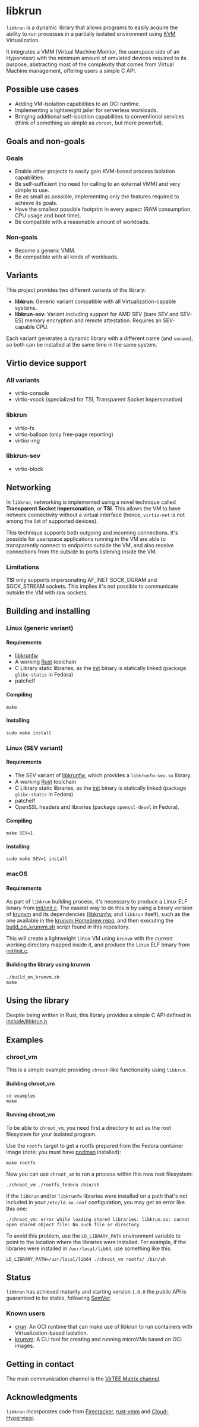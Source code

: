 # libkrun

```libkrun``` is a dynamic library that allows programs to easily acquire the ability to run processes in a partially isolated environment using [KVM](https://www.kernel.org/doc/Documentation/virtual/kvm/api.txt) Virtualization.

It integrates a VMM (Virtual Machine Monitor, the userspace side of an Hypervisor) with the minimum amount of emulated devices required to its purpose, abstracting most of the complexity that comes from Virtual Machine management, offering users a simple C API.

## Possible use cases

* Adding VM-isolation capabilities to an OCI runtime.
* Implementing a lightweight jailer for serverless workloads.
* Bringing additional self-isolation capabilities to conventional services (think of something as simple as ```chroot```, but more powerful).

## Goals and non-goals

### Goals

* Enable other projects to easily gain KVM-based process isolation capabilities.
* Be self-sufficient (no need for calling to an external VMM) and very simple to use.
* Be as small as possible, implementing only the features required to achieve its goals.
* Have the smallest possible footprint in every aspect (RAM consumption, CPU usage and boot time).
* Be compatible with a reasonable amount of workloads.

### Non-goals

* Become a generic VMM.
* Be compatible with all kinds of workloads.

## Variants

This project provides two different variants of the library:

- **libkrun**: Generic variant compatible with all Virtualization-capable systems.
- **libkrun-sev**: Variant including support for AMD SEV (bare SEV and SEV-ES) memory encryption and remote attestation. Requires an SEV-capable CPU.

Each variant generates a dynamic library with a different name (and ```soname```), so both can be installed at the same time in the same system.

## Virtio device support

### All variants

* virtio-console
* virtio-vsock (specialized for TSI, Transparent Socket Impersonation)

### libkrun

* virtio-fs
* virtio-balloon (only free-page reporting)
* virtior-rng

### libkrun-sev

* virtio-block

## Networking

In ```libkrun```, networking is implemented using a novel technique called **Transparent Socket Impersonation**, or **TSI**. This allows the VM to have network connectivity without a virtual interface (hence, ```virtio-net``` is not among the list of supported devices).

This technique supports both outgoing and incoming connections. It's possible for userspace applications running in the VM are able to transparently connect to endpoints outside the VM, and also receive connections from the outside to ports listening inside the VM.

### Limitations

**TSI** only supports impersonating AF_INET SOCK_DGRAM and SOCK_STREAM sockets. This implies it's not possible to communicate outside the VM with raw sockets.

## Building and installing

### Linux (generic variant)

#### Requirements

* [libkrunfw](https://github.com/containers/libkrunfw)
* A working [Rust](https://www.rust-lang.org/) toolchain
* C Library static libraries, as the [init](init/init.c) binary is statically linked (package ```glibc-static``` in Fedora)
* patchelf

#### Compiling

```
make
```

#### Installing

```
sudo make install
```

### Linux (SEV variant)

#### Requirements

* The SEV variant of [libkrunfw](https://github.com/containers/libkrunfw), which provides a ```libkrunfw-sev.so``` library.
* A working [Rust](https://www.rust-lang.org/) toolchain
* C Library static libraries, as the [init](init/init.c) binary is statically linked (package ```glibc-static``` in Fedora)
* patchelf
* OpenSSL headers and libraries (package ```openssl-devel``` in Fedora).

#### Compiling

```
make SEV=1
```

#### Installing

```
sudo make SEV=1 install
```

### macOS

#### Requirements

As part of ```libkrun``` building process, it's necessary to produce a Linux ELF binary from [init/init.c](init/init.c). The easiest way to do this is by using a binary version of [krunvm](https://github.com/slp/krunvm) and its dependencies ([libkrunfw](https://github.com/containers/libkrunfw), and ```libkrun``` itself), such as the one available in the [krunvm Homebrew repo](https://github.com/slp/homebrew-krun), and then executing the [build_on_krunvm.sh](build_on_krunvm.sh) script found in this repository.

This will create a lightweight Linux VM using ```krunvm``` with the current working directory mapped inside it, and produce the Linux ELF binary from [init/init.c](init/init.c).

#### Building the library using krunvm

```
./build_on_krunvm.sh
make
```

## Using the library

Despite being written in Rust, this library provides a simple C API defined in [include/libkrun.h](include/libkrun.h)

## Examples

### chroot_vm

This is a simple example providing ```chroot```-like functionality using ```libkrun```.

#### Building chroot_vm

```
cd examples
make
```

#### Running chroot_vm

To be able to ```chroot_vm```, you need first a directory to act as the root filesystem for your isolated program.

Use the ```rootfs``` target to get a rootfs prepared from the Fedora container image (note: you must have [podman](https://podman.io/) installed):

```
make rootfs
```

Now you can use ```chroot_vm``` to run a process within this new root filesystem:

```
./chroot_vm ./rootfs_fedora /bin/sh
```

If the ```libkrun``` and/or ```libkrunfw``` libraries were installed on a path that's not included in your ```/etc/ld.so.conf``` configuration, you may get an error like this one:

```
./chroot_vm: error while loading shared libraries: libkrun.so: cannot open shared object file: No such file or directory
```

To avoid this problem, use the ```LD_LIBRARY_PATH``` environment variable to point to the location where the libraries were installed. For example, if the libraries were installed in ```/usr/local/lib64```, use something like this:

```
LD_LIBRARY_PATH=/usr/local/lib64 ./chroot_vm rootfs/ /bin/sh
```

## Status

```libkrun``` has achieved maturity and starting version ```1.0.0``` the public API is guaranteed to be stable, following [SemVer](https://semver.org/).

### Known users

- [crun](https://github.com/containers/crun): An OCI runtime that can make use of libkrun to run containers with Virtualization-based isolation.
- [krunvm](https://github.com/slp/krunvm): A CLI tool for creating and running microVMs based on OCI images.

## Getting in contact

The main communication channel is the [VirTEE Matrix channel](https://matrix.to/#/#virtee:matrix.org).

## Acknowledgments

```libkrun``` incorporates code from [Firecracker](https://github.com/firecracker-microvm/firecracker), [rust-vmm](https://github.com/rust-vmm/) and [Cloud-Hypervisor](https://github.com/cloud-hypervisor/).
